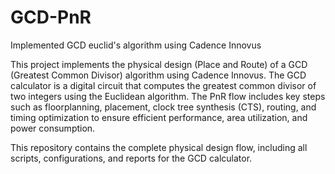 # GCD-PnR
Implemented GCD euclid's algorithm using Cadence Innovus 

This project implements the physical design (Place and Route) of a GCD (Greatest Common Divisor) algorithm using Cadence Innovus. The GCD calculator is a digital circuit that computes the greatest common divisor of two integers using the Euclidean algorithm. The PnR flow includes key steps such as floorplanning, placement, clock tree synthesis (CTS), routing, and timing optimization to ensure efficient performance, area utilization, and power consumption.

This repository contains the complete physical design flow, including all scripts, configurations, and reports for the GCD calculator.
